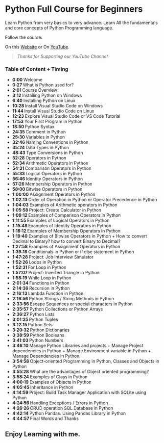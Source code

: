 # Python Full Course for Beginners

Learn Python from very basics to very advance. Learn All the fundamentals and core concepts of Python Programming language.


Follow the course:

On this [Website](https://coding-aqyanoos.github.io/python-full-course-for-beginners/) or On [YouTube](https://youtu.be/9r-_NUvxko4).


> _Thanks for Supporting our YouTube Channel_

### Table of Content + Timing

<ul>
    <li><strong>0:00 </strong> Welcome</li>
    <li><strong>0:27 </strong> What is Python used for?</li>
    <li><strong>2:01 </strong> Course Overview</li>
    <li><strong>3:12 </strong> Installing Python on Windows</li>
    <li><strong>6:40 </strong> Installing Python on Linux</li>
    <li><strong>10:28 </strong> Install Visual Studio Code on Windows</li>
    <li><strong>11:44 </strong> Install Visual Studio Code on Linux</li>
    <li><strong>12:23 </strong> Explore Visual Studio Code or VS Code Tutorial</li>
    <li><strong>17:53 </strong> Your First Program in Python</li>
    <li><strong>18:50 </strong> Python Syntax</li>
    <li><strong>24:35 </strong> Comment in Python</li>
    <li><strong>25:30 </strong> Variables in Python</li>
    <li><strong>32:46 </strong> Naming Conventions in Python</li>
    <li><strong>35:24 </strong> Data Types in Python</li>
    <li><strong>48:43 </strong> Type Conversions in Python</li>
    <li><strong>52:28 </strong> Operators in Python</li>
    <li><strong>52:34 </strong> Arithmetic Operators in Python</li>
    <li><strong>54:31 </strong> Comparison Operators in Python</li>
    <li><strong>55:33 </strong> Logical Operators in Python</li>
    <li><strong>56:46 </strong> Identity Operators in Python</li>
    <li><strong>57:26 </strong> Membership Operators in Python</li>
    <li><strong>58:00 </strong> Bitwise Operators in Python</li>
    <li><strong>1:00:00 </strong> Assignment Operators in Python</li>
    <li><strong>1:02:13 </strong> Order of Operation in Python or Operator Precedence in Python</li>
    <li><strong>1:04:03 </strong> Examples of Arithmetic operators in Python</li>
    <li><strong>1:05:58 </strong> Project: Create Calculator in Python</li>
    <li><strong>1:09:12 </strong> Examples of Comparison Operators in Python</li>
    <li><strong>1:11:55 </strong> Examples of Logical Operators in Python</li>
    <li><strong>1:15:48 </strong> Examples of Identity Operators in Python</li>
    <li><strong>1:18:12 </strong> Examples of Membership Operators in Python</li>
    <li><strong>1:19:40 </strong> Examples of Bitwise Operators in Python + How to convert Decimal
        to Binary? how to convert Binary to Decimal?</li>
    <li><strong>1:27:58 </strong> Examples of Assignment Operators in Python</li>
    <li><strong>1:39:18 </strong> Conditionals in Python or if else statement in Python</li>
    <li><strong>1:47:28 </strong> Project: Job Interview Simulator</li>
    <li><strong>1:52:26 </strong> Loops in Python</li>
    <li><strong>1:52:31 </strong> For Loop in Python</li>
    <li><strong>1:57:07 </strong> Project: Inverted Triangle in Python</li>
    <li><strong>1:58:19 </strong> While Loop in Python</li>
    <li><strong>2:01:34 </strong> Functions in Python</li>
    <li><strong>2:14:36 </strong> Recursion in Python</li>
    <li><strong>2:16:13 </strong> Lambda Function in Python</li>
    <li><strong>2:19:56 </strong> Python Strings / String Methods in Python</li>
    <li><strong>2:33:56 </strong> Escape Sequences or special characters in Python</li>
    <li><strong>2:35:57 </strong> Python Collections or Python Arrays</li>
    <li><strong>2:36:27 </strong> Python Lists</li>
    <li><strong>3:01:25 </strong> Python Tuples</li>
    <li><strong>3:12:15 </strong> Python Sets</li>
    <li><strong>3:20:32 </strong> Python Dictionaries</li>
    <li><strong>3:38:59 </strong> Python Booleans</li>
    <li><strong>3:41:03 </strong> Python Numbers</li>
    <li><strong>3:46:10 </strong> Manage Python Libraries and projects + Manage Project dependencies
        in Python + Manage Environment variable in Python + Manage Dependencies in Python.</li>
    <li><strong>3:54:58 </strong> Object-oriented Programming in Python, Classes and Objects in
        Python</li>
    <li><strong>3:55:28 </strong> What are the advantages of Object oriented programming?</li>
    <li><strong>3:58:24 </strong> Examples of Class in Python</li>
    <li><strong>4:00:19 </strong> Examples of Objects in Python</li>
    <li><strong>4:05:45 </strong> Inheritance in Python</li>
    <li><strong>4:14:59 </strong> Project: Build Task Manager Application with SQLite using Python
    </li>
    <li><strong>4:24:56 </strong> Handling Exceptions / Errors in Python</li>
    <li><strong>4:26:26 </strong> CRUD operation SQL Database in Python</li>
    <li><strong>4:42:14 </strong> Python Pandas. Using Pandas Library in Python</li>
    <li><strong>4:44:57 </strong> Final Words and Thanks</li>
</ul>


## Enjoy Learning with me.

